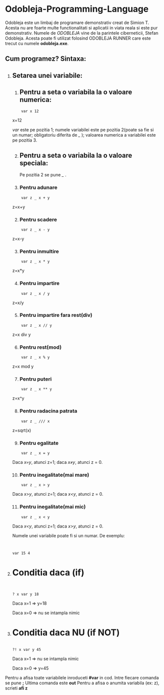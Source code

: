# Odobleja-Programming-Language

   Odobleja este un limbaj de programare demonstrativ creat de Simion T. Acesta nu are foarte multe functionalitati si aplicatii in viata reala si este pur demonstrativ. Numele de *ODOBLEJA* vine de la parintele ciberneticii, Stefan Odobleja. Acesta poate fi utilizat folosind ODOBLEJA RUNNER care este trecut cu numele **odobleja.exe**.

## Cum programez? Sintaxa:
 1. ## Setarea unei variabile:
    1. ##   Pentru a seta o variabila la o valoare numerica:
      ```odobleja
          var x 12 
       ```
      x=12

      *var* este pe pozitia 1; numele variabilei este pe pozitia 2(poate sa fie si un numar; obligatoriu diferita de *_* ); valoarea numerica a variabilei este pe pozitia 3.

    2. ##   Pentru a seta o variabila la o valoare speciala:

       Pe pozitia 2 se pune *_* . 

      1. ###     Pentru adunare

      ```odobleja
          var z _ x + y   
       ```
       z=x+y

       2. ###     Pentru scadere

      ```odobleja
          var z _ x - y   
       ```
       z=x-y

       3.  ###     Pentru inmultire

      ```odobleja
          var z _ x * y   
       ```
       z=x*y

       4. ###     Pentru impartire

      ```odobleja
          var z _ x / y   
       ```
       z=x/y

       5. ###     Pentru impartire fara rest(div)

      ```odobleja
          var z _ x // y   
       ```
       z=x div y

       6. ###     Pentru rest(mod)

      ```odobleja
          var z _ x % y    
       ```
       z=x mod y

       7. ###     Pentru puteri

      ```odobleja
          var z _ x ** y   
       ```
       z=x^y

       8. ###     Pentru radacina patrata

      ```odobleja
          var z _ /// x     
       ```
       z=sqrt(x)

       9. ###     Pentru egalitate

      ```odobleja
          var z _ x = y    
       ```
       Daca *x=y*, atunci z=1; daca *x≠y*, atunci z = 0.

      10. ###     Pentru inegalitate(mai mare)

      ```odobleja
          var z _ x > y    
       ```
       Daca *x>y*, atunci z=1; daca *x<y*, atunci z = 0.

      11.  ###     Pentru inegalitate(mai mic)

      ```odobleja
          var z _ x < y    
       ```
       Daca *x<y*, atunci z=1; daca *x>y*, atunci z = 0.

    Numele unei variabile poate fi si un numar. De exemplu:
    ```
      
    
    var 15 4
     ```

  2. # Conditia **daca** (**if**)
     ```
     
     
     ? x var y 18
     ```
     Daca x=1 => y=18
     
     Daca x=0 => nu se intampla nimic
  4. # Conditia **daca NU** (**if NOT**)
     ```
     
     ?! x var y 45
     ```
     Daca x=1 => nu se intampla nimic
     
     Daca x=0 => y=45

Pentru a afisa toate variabilele inroduceti **#var** in cod.
Intre fiecare comanda se pune **;**
Ultima comanda este **out**
Pentru a afisa o anumita variabila (ex: z), scrieti **afi z**
     
     
        
